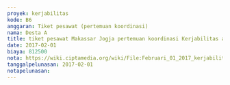 ```yaml
---
proyek: kerjabilitas
kode: B6
anggaran: Tiket pesawat (pertemuan koordinasi)
nama: Desta A
title: tiket pesawat Makassar Jogja pertemuan koordinasi Kerjabilitas a.n Yusnaeni
date: 2017-02-01
biaya: 812500
nota: https://wiki.ciptamedia.org/wiki/File:Februari_01_2017_kerjabilitas_B6_tiket_makassar_jogja_neni.pdf
tanggalpelunasan: 2017-02-01
notapelunasan:
---
```

